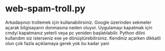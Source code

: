 # web-spam-troll.py
Arkadaşınızı trollemek için kullanabilirsiniz. Google üzerinden sekmeler açarak bilgisayarın donmasına neden oluyor. Uygulamayı kapatmak için  cmdyi kapatmanız yeterli veya pc yeniden başlatılabilir. Python dilini kullandım siz isterseniz exe ye dönüştürebilirsiniz. Kendiniz açarken dikkatli olun çok fazla açıklamaya gerek yok bu kadar yani
